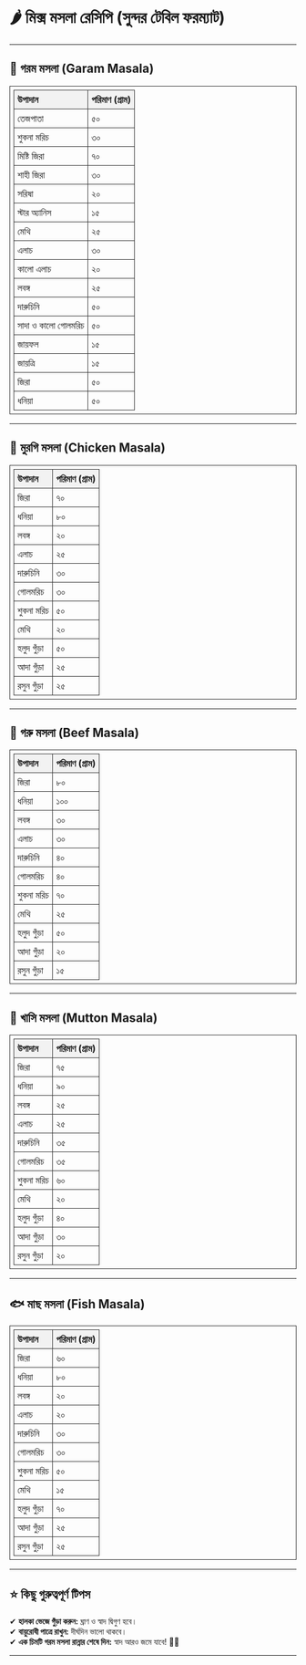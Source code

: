 # 🌶️ মিক্স মসলা রেসিপি (সুন্দর টেবিল ফরম্যাট)

<style>
  table {
    width: 100%;
    border-collapse: collapse;
  }
  th {
    background: #f2f2f2;
    font-weight: bold;
  }
  table, th, td {
    border: 1px solid #333;
    padding: 6px;
    text-align: left;
  }
</style>

---

## 📌 গরম মসলা (Garam Masala)

<table>
  <tr>
    <th>উপাদান</th>
    <th>পরিমাণ (গ্রাম)</th>
  </tr>
  <tr><td>তেজপাতা</td><td>৫০</td></tr>
  <tr><td>শুকনা মরিচ</td><td>৩০</td></tr>
  <tr><td>মিষ্টি জিরা</td><td>৭০</td></tr>
  <tr><td>শাহী জিরা</td><td>৩০</td></tr>
  <tr><td>সরিষা</td><td>২০</td></tr>
  <tr><td>স্টার অ্যানিস</td><td>১৫</td></tr>
  <tr><td>মেথি</td><td>২৫</td></tr>
  <tr><td>এলাচ</td><td>৩০</td></tr>
  <tr><td>কালো এলাচ</td><td>২০</td></tr>
  <tr><td>লবঙ্গ</td><td>২৫</td></tr>
  <tr><td>দারুচিনি</td><td>৫০</td></tr>
  <tr><td>সাদা ও কালো গোলমরিচ</td><td>৫০</td></tr>
  <tr><td>জায়ফল</td><td>১৫</td></tr>
  <tr><td>জায়ত্রি</td><td>১৫</td></tr>
  <tr><td>জিরা</td><td>৫০</td></tr>
  <tr><td>ধনিয়া</td><td>৫০</td></tr>
</table>

---

## 🍗 মুরগি মসলা (Chicken Masala)

<table>
  <tr>
    <th>উপাদান</th>
    <th>পরিমাণ (গ্রাম)</th>
  </tr>
  <tr><td>জিরা</td><td>৭০</td></tr>
  <tr><td>ধনিয়া</td><td>৮০</td></tr>
  <tr><td>লবঙ্গ</td><td>২০</td></tr>
  <tr><td>এলাচ</td><td>২৫</td></tr>
  <tr><td>দারুচিনি</td><td>৩০</td></tr>
  <tr><td>গোলমরিচ</td><td>৩০</td></tr>
  <tr><td>শুকনা মরিচ</td><td>৫০</td></tr>
  <tr><td>মেথি</td><td>২০</td></tr>
  <tr><td>হলুদ গুঁড়া</td><td>৫০</td></tr>
  <tr><td>আদা গুঁড়া</td><td>২৫</td></tr>
  <tr><td>রসুন গুঁড়া</td><td>২৫</td></tr>
</table>

---

## 🐄 গরু মসলা (Beef Masala)

<table>
  <tr>
    <th>উপাদান</th>
    <th>পরিমাণ (গ্রাম)</th>
  </tr>
  <tr><td>জিরা</td><td>৮০</td></tr>
  <tr><td>ধনিয়া</td><td>১০০</td></tr>
  <tr><td>লবঙ্গ</td><td>৩০</td></tr>
  <tr><td>এলাচ</td><td>৩০</td></tr>
  <tr><td>দারুচিনি</td><td>৪০</td></tr>
  <tr><td>গোলমরিচ</td><td>৪০</td></tr>
  <tr><td>শুকনা মরিচ</td><td>৭০</td></tr>
  <tr><td>মেথি</td><td>২৫</td></tr>
  <tr><td>হলুদ গুঁড়া</td><td>৫০</td></tr>
  <tr><td>আদা গুঁড়া</td><td>২০</td></tr>
  <tr><td>রসুন গুঁড়া</td><td>১৫</td></tr>
</table>

---

## 🐏 খাসি মসলা (Mutton Masala)

<table>
  <tr>
    <th>উপাদান</th>
    <th>পরিমাণ (গ্রাম)</th>
  </tr>
  <tr><td>জিরা</td><td>৭৫</td></tr>
  <tr><td>ধনিয়া</td><td>৯০</td></tr>
  <tr><td>লবঙ্গ</td><td>২৫</td></tr>
  <tr><td>এলাচ</td><td>২৫</td></tr>
  <tr><td>দারুচিনি</td><td>৩৫</td></tr>
  <tr><td>গোলমরিচ</td><td>৩৫</td></tr>
  <tr><td>শুকনা মরিচ</td><td>৬০</td></tr>
  <tr><td>মেথি</td><td>২০</td></tr>
  <tr><td>হলুদ গুঁড়া</td><td>৪০</td></tr>
  <tr><td>আদা গুঁড়া</td><td>৩০</td></tr>
  <tr><td>রসুন গুঁড়া</td><td>২০</td></tr>
</table>

---

## 🐟 মাছ মসলা (Fish Masala)

<table>
  <tr>
    <th>উপাদান</th>
    <th>পরিমাণ (গ্রাম)</th>
  </tr>
  <tr><td>জিরা</td><td>৬০</td></tr>
  <tr><td>ধনিয়া</td><td>৮০</td></tr>
  <tr><td>লবঙ্গ</td><td>২০</td></tr>
  <tr><td>এলাচ</td><td>২০</td></tr>
  <tr><td>দারুচিনি</td><td>৩০</td></tr>
  <tr><td>গোলমরিচ</td><td>৩০</td></tr>
  <tr><td>শুকনা মরিচ</td><td>৫০</td></tr>
  <tr><td>মেথি</td><td>১৫</td></tr>
  <tr><td>হলুদ গুঁড়া</td><td>৭০</td></tr>
  <tr><td>আদা গুঁড়া</td><td>২৫</td></tr>
  <tr><td>রসুন গুঁড়া</td><td>২৫</td></tr>
</table>

---

## ⭐️ কিছু গুরুত্বপূর্ণ টিপস

✔ **হালকা ভেজে গুঁড়া করুন:** ঘ্রাণ ও স্বাদ দ্বিগুণ হবে।  
✔ **বায়ুরোধী পাত্রে রাখুন:** দীর্ঘদিন ভালো থাকবে।  
✔ **এক চিমটি গরম মসলা রান্নার শেষে দিন:** স্বাদ আরও জমে যাবে! 🌿🔥

---